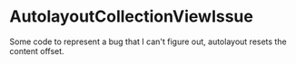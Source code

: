 AutolayoutCollectionViewIssue
=============================

Some code to represent a bug that I can't figure out, autolayout resets the content offset.
